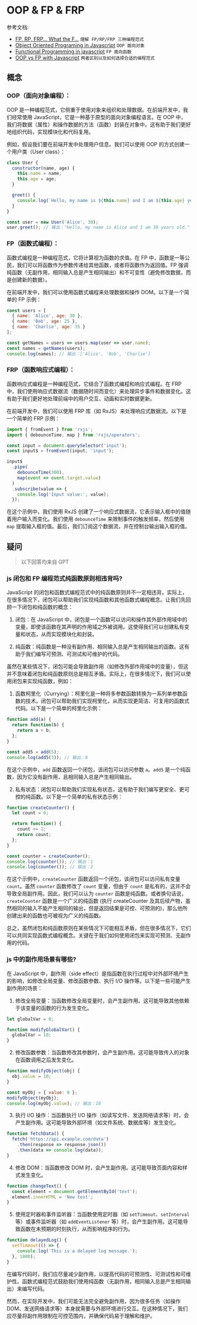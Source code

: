 # OOP & FP & FRP

参考文档:

- [FP, RP, FRP… What the F…](https://medium.com/@emadalam/fp-rp-frp-what-the-f-71c4949c29d) `理解 FP/RP/FRP 三种编程范式`
- [Object Oriented Programing in Javascript](https://dev.to/bhaveshdaswani93/object-oriented-programing-in-javascript-3bp0) `OOP 面向对象`
- [Functional Programming in javascript](https://dev.to/bhaveshdaswani93/functional-programming-in-javascript-59e2) `FP 面向函数`
- [OOP vs FP with Javascript](https://dev.to/bhaveshdaswani93/oop-vs-fp-with-javascript-39jf) `两者区别以及如何选择合适的编程范式`

## 概念

### OOP（面向对象编程）：

OOP 是一种编程范式，它侧重于使用对象来组织和处理数据。在前端开发中，我们经常使用 JavaScript，它是一种基于原型的面向对象编程语言。在 OOP 中，我们将数据（属性）和操作数据的方法（函数）封装在对象中。这有助于我们更好地组织代码，实现模块化和代码复用。

例如，假设我们要在前端开发中处理用户信息。我们可以使用 OOP 的方式创建一个用户类（User class）：

```javascript
class User {
  constructor(name, age) {
    this.name = name;
    this.age = age;
  }

  greet() {
    console.log(`Hello, my name is ${this.name} and I am ${this.age} years old.`);
  }
}

const user = new User('Alice', 30);
user.greet(); // 输出："Hello, my name is Alice and I am 30 years old."
```

### FP（函数式编程）：

函数式编程是一种编程范式，它将计算视为函数的求值。在 FP 中，函数是一等公民，我们可以将函数作为参数传递给其他函数，或者将函数作为返回值。FP 强调纯函数（无副作用，相同输入总是产生相同输出）和不可变性（避免修改数据，而是创建新的数据）。

在前端开发中，我们可以使用函数式编程来处理数据和操作 DOM。以下是一个简单的 FP 示例：

```javascript
const users = [
  { name: 'Alice', age: 30 },
  { name: 'Bob', age: 25 },
  { name: 'Charlie', age: 35 }
];

const getNames = users => users.map(user => user.name);
const names = getNames(users);
console.log(names); // 输出：['Alice', 'Bob', 'Charlie']
```

### FRP（函数响应式编程）：

函数响应式编程是一种编程范式，它结合了函数式编程和响应式编程。在 FRP 中，我们使用响应式数据流（数据随时间而变化）来处理异步事件和数据变化。这有助于我们更好地处理前端中的用户交互、动画和实时数据更新。

在前端开发中，我们可以使用 FRP 库（如 RxJS）来处理响应式数据流。以下是一个简单的 FRP 示例：

```javascript
import { fromEvent } from 'rxjs';
import { debounceTime, map } from 'rxjs/operators';

const input = document.querySelector('input');
const input$ = fromEvent(input, 'input');

input$
  .pipe(
    debounceTime(300),
    map(event => event.target.value)
  )
  .subscribe(value => {
    console.log('Input value:', value);
  });
```

在这个示例中，我们使用 RxJS 创建了一个响应式数据流，它表示输入框中的值随着用户输入而变化。我们使用 `debounceTime` 来限制事件的触发频率，然后使用 `map` 提取输入框的值。最后，我们订阅这个数据流，并在控制台输出输入框的值。

## 疑问

> 以下回答均来自 GPT

### js 闭包和 FP 编程范式纯函数原则相违背吗?

JavaScript 的闭包和函数式编程范式中的纯函数原则并不一定相违背。实际上，在很多情况下，闭包可以帮助我们实现纯函数和其他函数式编程概念。让我们先回顾一下闭包和纯函数的概念：

1. 闭包：在 JavaScript 中，闭包是一个函数可以访问和操作其外部作用域中的变量，即使该函数在其声明的作用域之外被调用。这使得我们可以创建私有变量和状态，从而实现模块化和封装。

2. 纯函数：纯函数是一种没有副作用、相同输入总是产生相同输出的函数。这有助于我们编写可预测、可测试和可维护的代码。

虽然在某些情况下，闭包可能会导致副作用（如修改外部作用域中的变量），但这并不意味着闭包和纯函数原则总是相互矛盾。实际上，在很多情况下，我们可以使用闭包来实现纯函数，例如：

1. 函数柯里化（Currying）：柯里化是一种将多参数函数转换为一系列单参数函数的技术。闭包可以帮助我们实现柯里化，从而实现更简洁、可复用的函数式代码。以下是一个简单的柯里化示例：

```javascript
function add(a) {
  return function(b) {
    return a + b;
  };
}

const add5 = add(5);
console.log(add5(3)); // 输出：8
```

在这个示例中，`add` 函数返回一个闭包，该闭包可以访问参数 `a`。`add5` 是一个纯函数，因为它没有副作用，且相同输入总是产生相同输出。

2. 私有状态：闭包可以帮助我们实现私有状态，这有助于我们编写更安全、更可控的纯函数。以下是一个简单的私有状态示例：

```javascript
function createCounter() {
  let count = 0;

  return function() {
    count += 1;
    return count;
  };
}

const counter = createCounter();
console.log(counter()); // 输出：1
console.log(counter()); // 输出：2
```

在这个示例中，`createCounter` 函数返回一个闭包，该闭包可以访问私有变量 `count`。虽然 `counter` 函数修改了 `count` 变量，但由于 `count` 是私有的，这并不会导致全局副作用。因此，我们可以认为 `counter` 函数是纯函数。或者换句话说，`createCounter` 函数是一个广义的纯函数 (执行 createCounter 及其后续产物，虽然相同的输入不能产生相同的输出，但是返回结果是可控、可预测的)，那么他所创建出来的函数也可被视为广义的纯函数。

总之，虽然闭包和纯函数原则在某些情况下可能相互矛盾，但在很多情况下，它们可以共同实现函数式编程概念。关键在于我们如何使用闭包来实现可预测、无副作用的代码。

### js 中的副作用场景有哪些?

在 JavaScript 中，副作用（side effect）是指函数在执行过程中对外部环境产生的影响，如修改全局变量、修改函数参数、执行 I/O 操作等。以下是一些可能产生副作用的场景：

1. 修改全局变量：当函数修改全局变量时，会产生副作用。这可能导致其他依赖于该变量的函数的行为发生变化。

```javascript
let globalVar = 0;

function modifyGlobalVar() {
  globalVar = 10;
}
```

2. 修改函数参数：当函数修改其参数时，会产生副作用。这可能导致传入的对象在函数调用之后发生变化。

```javascript
function modifyObject(obj) {
  obj.value = 10;
}

const myObj = { value: 0 };
modifyObject(myObj);
console.log(myObj.value); // 输出：10
```

3. 执行 I/O 操作：当函数执行 I/O 操作（如读写文件、发送网络请求等）时，会产生副作用。这可能导致外部环境（如文件系统、数据库等）发生变化。

```javascript
function fetchData() {
  fetch('https://api.example.com/data')
    .then(response => response.json())
    .then(data => console.log(data));
}
```

4. 修改 DOM：当函数修改 DOM 时，会产生副作用。这可能导致页面内容和样式发生变化。

```javascript
function changeText() {
  const element = document.getElementById('text');
  element.innerHTML = 'New text';
}
```

5. 使用定时器和事件监听器：当函数使用定时器（如 `setTimeout`、`setInterval` 等）或事件监听器（如 `addEventListener` 等）时，会产生副作用。这可能导致函数在未预期的时刻执行，从而影响程序的行为。

```javascript
function delayedLog() {
  setTimeout(() => {
    console.log('This is a delayed log message.');
  }, 1000);
}
```

在编写代码时，我们应尽量减少副作用，以提高代码的可预测性、可测试性和可维护性。函数式编程范式鼓励我们使用纯函数（无副作用，相同输入总是产生相同输出）来编写代码。

然而，在实际开发中，我们可能无法完全避免副作用，因为很多任务（如操作 DOM、发送网络请求等）本身就需要与外部环境进行交互。在这种情况下，我们应尽量将副作用限制在可控范围内，并确保代码易于理解和维护。
